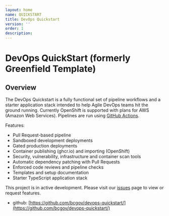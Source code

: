 ```yaml
---
layout: home
name: QUICKSTART
title: DevOps Quickstart
version: ''
order: 1
description: 
---
```

# DevOps QuickStart (formerly Greenfield Template)

## Overview

The DevOps Quickstart is a fully functional set of pipeline workflows and a starter application stack intended to help Agile DevOps teams hit the ground running.  Currently OpenShift is supported with plans for AWS (Amazon Web Services).  Pipelines are run using [GitHub Actions](https://github.com/bcgov/devops-quickstart/actions).


Features:
* Pull Request-based pipeline
* Sandboxed development deployments
* Gated production deployments
* Container publishing (ghcr.io) and importing (OpenShift)
* Security, vulnerability, infrastructure and container scan tools
* Automatic dependency patching with Pull Requests
* Enforced code reviews and pipeline checks
* Templates and setup documentation
* Starter TypeScript application stack

This project is in active development.  Please visit our [issues](https://github.com/bcgov/devops-quickstart/issues) page to view or request features.

+ github: [https://github.com/bcgov/devops-quickstart/](https://github.com/bcgov/devops-quickstart/)
  
